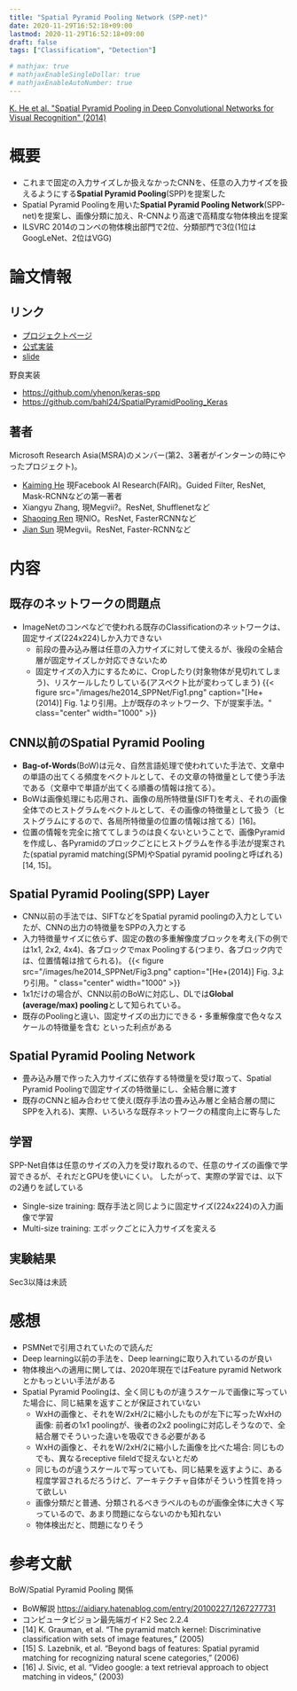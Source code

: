 ```yaml
---
title: "Spatial Pyramid Pooling Network (SPP-net)"
date: 2020-11-29T16:52:18+09:00
lastmod: 2020-11-29T16:52:18+09:00
draft: false
tags: ["Classificatiom", "Detection"]

# mathjax: true
# mathjaxEnableSingleDollar: true
# mathjaxEnableAutoNumber: true
---
```

[K. He et al. "Spatial Pyramid Pooling in Deep Convolutional Networks for Visual Recognition" (2014)](https://arxiv.org/abs/1406.4729)

# 概要
- これまで固定の入力サイズしか扱えなかったCNNを、任意の入力サイズを扱えるようにする**Spatial Pyramid Pooling**(SPP)を提案した
- Spatial Pyramid Poolingを用いた**Spatial Pyramid Pooling Network**(SPP-net)を提案し、画像分類に加え、R-CNNより高速で高精度な物体検出を提案
- ILSVRC 2014のコンペの物体検出部門で2位、分類部門で3位(1位はGoogLeNet、2位はVGG)


# 論文情報
## リンク
- [プロジェクトページ](http://kaiminghe.com/eccv14sppnet/index.html)
- [公式実装](https://github.com/ShaoqingRen/SPP_net)
- [slide](http://kaiminghe.com/eccv14sppnet/sppnet_ilsvrc2014.pdf)

野良実装
- https://github.com/yhenon/keras-spp
- https://github.com/bahl24/SpatialPyramidPooling_Keras

## 著者
Microsoft Research Asia(MSRA)のメンバー(第2、3著者がインターンの時にやったプロジェクト)。
- [Kaiming He](http://kaiminghe.com/) 現Facebook AI Research(FAIR)。Guided Filter, ResNet, Mask-RCNNなどの第一著者
- Xiangyu Zhang, 現Megvii?。ResNet, Shufflenetなど
- [Shaoqing Ren](https://www.shaoqingren.com/) 現NIO。ResNet, FasterRCNNなど
- [Jian Sun](http://www.jiansun.org/) 現Megvii。ResNet, Faster-RCNNなど


# 内容
## 既存のネットワークの問題点
- ImageNetのコンペなどで使われる既存のClassificationのネットワークは、固定サイズ(224x224)しか入力できない
    - 前段の畳み込み層は任意の入力サイズに対して使えるが、後段の全結合層が固定サイズしか対応できないため
    - 固定サイズの入力にするために、Cropしたり(対象物体が見切れてしまう)、リスケールしたりしている(アスペクト比が変わってしまう)
{{< figure src="/images/he2014_SPPNet/Fig1.png" caption="[He+(2014)] Fig. 1より引用。上が既存のネットワーク、下が提案手法。" class="center" width="1000" >}}

## CNN以前のSpatial Pyramid Pooling
- **Bag-of-Words**(BoW)は元々、自然言語処理で使われていた手法で、文章中の単語の出てくる頻度をベクトルとして、その文章の特徴量として使う手法である（文章中で単語が出てくる順番の情報は捨てる）。
- BoWは画像処理にも応用され、画像の局所特徴量(SIFT)を考え、それの画像全体でのヒストグラムをベクトルとして、その画像の特徴量として扱う（ヒストグラムにするので、各局所特徴量の位置の情報は捨てる）[16]。
- 位置の情報を完全に捨ててしまうのは良くないということで、画像Pyramidを作成し、各Pyramidのブロックごとにヒストグラムを作る手法が提案された(spatial pyramid matching(SPM)やSpatial pyramid poolingと呼ばれる)[14, 15]。

## Spatial Pyramid Pooling(SPP) Layer
- CNN以前の手法では、SIFTなどをSpatial pyramid poolingの入力としていたが、CNNの出力の特徴量をSPPの入力とする
- 入力特徴量サイズに依らず、固定の数の多重解像度ブロックを考え(下の例では1x1, 2x2, 4x4)、各ブロックでmax Poolingする(つまり、各ブロック内では、位置情報は捨てられる)。
{{< figure src="/images/he2014_SPPNet/Fig3.png" caption="[He+(2014)] Fig. 3より引用。" class="center" width="1000" >}}
- 1x1だけの場合が、CNN以前のBoWに対応し、DLでは**Global (average/max) pooling**として知られている。
- 既存のPoolingと違い、固定サイズの出力にできる・多重解像度で色々なスケールの特徴量を含む といった利点がある

## Spatial Pyramid Pooling Network
- 畳み込み層で作った入力サイズに依存する特徴量を受け取って、Spatial Pyramid Poolingで固定サイズの特徴量にし、全結合層に渡す
- 既存のCNNと組み合わせて使え(既存手法の畳み込み層と全結合層の間にSPPを入れる)、実際、いろいろな既存ネットワークの精度向上に寄与した

## 学習
SPP-Net自体は任意のサイズの入力を受け取れるので、任意のサイズの画像で学習できるが、それだとGPUを使いにくい。
したがって、実際の学習では、以下の2通りを試している
- Single-size training: 既存手法と同じように固定サイズ(224x224)の入力画像で学習
- Multi-size training: エポックごとに入力サイズを変える

## 実験結果
Sec3以降は未読


# 感想
- PSMNetで引用されていたので読んだ
- Deep learning以前の手法を、Deep learningに取り入れているのが良い
- 物体検出への適用に関しては、2020年現在ではFeature pyramid Networkとかもっといい手法がある
- Spatial Pyramid Poolingは、全く同じものが違うスケールで画像に写っていた場合に、同じ結果を返すことが保証されていない
    - WxHの画像と、それをW/2xH/2に縮小したものが左下に写ったWxHの画像: 前者の1x1 poolingが、後者の2x2 poolingに対応しそうなので、全結合層でそういった違いを吸収できる必要がある
    - WxHの画像と、それをW/2xH/2に縮小した画像を比べた場合: 同じものでも、異なるreceptive fileldで捉えないとだめ
    - 同じものが違うスケールで写っていても、同じ結果を返すように、ある程度学習されるだろうけど、アーキテクチャ自体がそういう性質を持って欲しい
    - 画像分類だと普通、分類されるべきラベルのものが画像全体に大きく写っているので、あまり問題にならないのかも知れない
    - 物体検出だと、問題になりそう


# 参考文献
BoW/Spatial Pyramid Pooling 関係
- BoW解説 https://aidiary.hatenablog.com/entry/20100227/1267277731
- コンピュータビジョン最先端ガイド2 Sec 2.2.4
- [14] K. Grauman, et al. “The pyramid match kernel: Discriminative classification with sets of image features,” (2005)
- [15] S. Lazebnik, et al. “Beyond bags of features: Spatial pyramid matching for recognizing natural scene categories,” (2006)
- [16] J. Sivic, et al. “Video google: a text retrieval approach to object matching in videos,” (2003)





